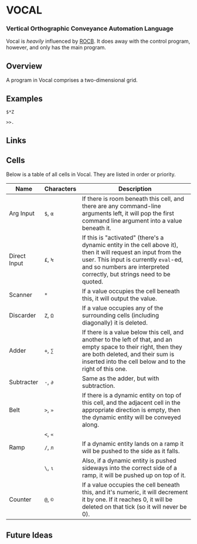 # VOCAL

### Vertical Orthographic Conveyance Automation Language

Vocal is *heavily* influenced by [ROCB](https://esolangs.org/wiki/RubE_On_Conveyor_Belts). 
It does away with the control program, however, and only has the main program.

## Overview

A program in Vocal comprises a two-dimensional grid.

## Examples



```
$*Z

>>.
```

## Links

## Cells

Below is a table of all cells in Vocal. They are listed in order or priority.

| Name | Characters | Description |
| ---- | ---------- | ----------- |
| Arg Input    | `$`, `α` | If there is room beneath this cell, and there are any command-line arguments left, it will pop the first command line argument into a value beneath it. |
| Direct Input | `£`, `Ϟ` | If this is "activated" (there's a dynamic entity in the cell above it), then it will request an input from the user. This input is currently `eval`-ed, and so numbers are interpreted correctly, but strings need to be quoted. | 
| Scanner      | `*`      | If a value occupies the cell beneath this, it will output the value. |
| Discarder    | `Z`, `Ω` | If a value occupies any of the surrounding cells (including diagonally) it is deleted. |
| Adder        | `+`, `∑` | If there is a value below this cell, and another to the left of that, and an empty space to their right, then they are both deleted, and their sum is inserted into the cell below and to the right of this one. |
| Subtracter   | `-`, `∂` | Same as the adder, but with subtraction. |
| Belt         | `>`, `»` | If there is a dynamic entity on top of this cell, and the adjacent cell in the appropriate direction is empty, then the dynamic entity will be conveyed along. |
|              | `<`, `«` |  |
| Ramp         | `/`, `л` | If a dynamic entity lands on a ramp it will be pushed to the side as it falls. |
|              | `\`, `ι` | Also, if a dynamic entity is pushed sideways into the correct side of a ramp, it will be pushed up on top of it. |
| Counter      | `@`, `©` | If a value occupies the cell beneath this, and it's numeric, it will decrement it by one. If it reaches 0, it will be deleted on that tick (so it will never be 0). |

## Future Ideas

